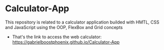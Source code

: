 # Calculator-App
 This repository is related to a calculator application builded with HMTL, CSS and JavaScript using the OOP, FlexBox and Grid concepts
 - That's the link to access the web calculator: https://gabrielboostphoenix.github.io/Calculator-App

